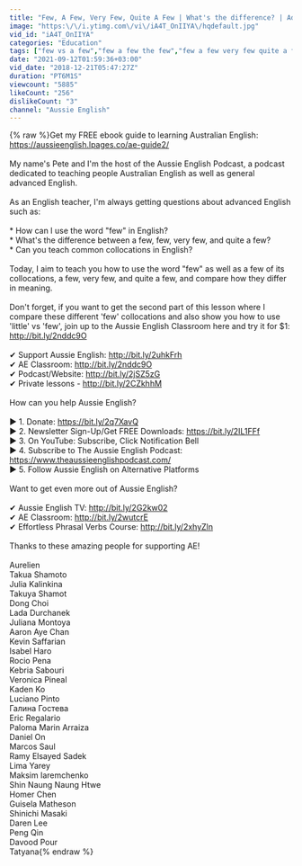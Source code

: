 ```yaml
---
title: "Few, A Few, Very Few, Quite A Few | What's the difference? | Advanced English"
image: "https:\/\/i.ytimg.com\/vi\/iA4T_OnIIYA\/hqdefault.jpg"
vid_id: "iA4T_OnIIYA"
categories: "Education"
tags: ["few vs a few","few a few the few","few a few very few quite a few"]
date: "2021-09-12T01:59:36+03:00"
vid_date: "2018-12-21T05:47:27Z"
duration: "PT6M1S"
viewcount: "5885"
likeCount: "256"
dislikeCount: "3"
channel: "Aussie English"
---
```

{% raw %}Get my FREE ebook guide to learning Australian English: <a rel="nofollow" target="blank" href="https://aussieenglish.lpages.co/ae-guide2/">https://aussieenglish.lpages.co/ae-guide2/</a><br /><br />My name's Pete and I'm the host of the Aussie English Podcast, a podcast dedicated to teaching people Australian English as well as general advanced English.<br /><br />As an English teacher, I'm always getting questions about advanced English such as:<br /><br />* How can I use the word &quot;few&quot; in English?<br />* What's the difference between a few, few, very few, and quite a few?<br />* Can you teach common collocations in English?<br /><br />Today, I aim to teach you how to use the word &quot;few&quot; as well as a few of its collocations, a few, very few, and quite a few, and compare how they differ in meaning.<br /><br />Don't forget, if you want to get the second part of this lesson where I compare these different 'few' collocations and also show you how to use 'little' vs 'few', join up to the Aussie English Classroom here and try it for $1: <a rel="nofollow" target="blank" href="http://bit.ly/2nddc9O">http://bit.ly/2nddc9O</a><br /><br />✔ Support Aussie English: <a rel="nofollow" target="blank" href="http://bit.ly/2uhkFrh">http://bit.ly/2uhkFrh</a><br />✔ AE Classroom: <a rel="nofollow" target="blank" href="http://bit.ly/2nddc9O">http://bit.ly/2nddc9O</a><br />✔ Podcast/Website: <a rel="nofollow" target="blank" href="http://bit.ly/2jSZ5zG">http://bit.ly/2jSZ5zG</a><br />✔ Private lessons - <a rel="nofollow" target="blank" href="http://bit.ly/2CZkhhM">http://bit.ly/2CZkhhM</a><br /><br />How can you help Aussie English?<br /><br />▶️ 1. Donate: <a rel="nofollow" target="blank" href="https://bit.ly/2q7XavQ">https://bit.ly/2q7XavQ</a><br />▶️ 2. Newsletter Sign-Up/Get FREE Downloads: <a rel="nofollow" target="blank" href="https://bit.ly/2IL1FFf">https://bit.ly/2IL1FFf</a><br />▶️ 3. On YouTube: Subscribe, Click Notification Bell<br />▶️ 4. Subscribe to The Aussie English Podcast: <a rel="nofollow" target="blank" href="https://www.theaussieenglishpodcast.com/">https://www.theaussieenglishpodcast.com/</a><br />▶️ 5. Follow Aussie English on Alternative Platforms<br /><br />Want to get even more out of Aussie English?<br /><br />✔ Aussie English TV: <a rel="nofollow" target="blank" href="http://bit.ly/2G2kw02">http://bit.ly/2G2kw02</a><br />✔ AE Classroom: <a rel="nofollow" target="blank" href="http://bit.ly/2wutcrE">http://bit.ly/2wutcrE</a><br />✔ Effortless Phrasal Verbs Course: <a rel="nofollow" target="blank" href="http://bit.ly/2xhyZln">http://bit.ly/2xhyZln</a><br /><br />Thanks to these amazing people for supporting AE!<br /><br />Aurelien<br />Takua Shamoto<br />Julia Kalinkina<br />Takuya Shamot<br />Dong Choi<br />Lada Durchanek<br />Juliana Montoya<br />Aaron Aye Chan<br />Kevin Saffarian<br />Isabel Haro<br />Rocio Pena<br />Kebria Sabouri<br />Veronica Pineal<br />Kaden Ko<br />Luciano Pinto<br />Галина Гостева<br />Eric Regalario<br />Paloma Marin Arraiza<br />Daniel On<br />Marcos Saul<br />Ramy Elsayed Sadek<br />Lima Yarey<br />Maksim Iaremchenko<br />Shin Naung Naung Htwe<br />Homer Chen<br />Guisela Matheson<br />Shinichi Masaki<br />Daren Lee<br />Peng Qin<br />Davood Pour<br />Tatyana{% endraw %}
